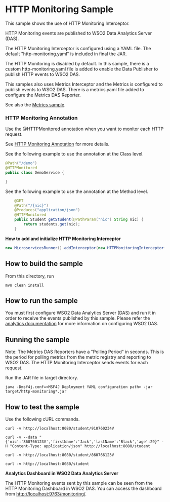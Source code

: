 # HTTP Monitoring Sample

This sample shows the use of HTTP Monitoring Interceptor.

HTTP Monitoring events are published to WSO2 Data Analytics Server (DAS).

The HTTP Monitoring Interceptor is configured using a YAML file. The default "http-monitoring.yaml" is included in final the JAR.

The HTTP Monitoring is disabled by default. In this sample, there is a custom http-monitoring.yaml file is added to enable the 
Data Publisher to publish HTTP events to WSO2 DAS.

This samples also uses Metrics Interceptor and the Metrics is configured to publish events to WSO2 DAS. There is a metrics.yaml 
file added to configure the Metrics DAS Reporter.

See also the [Metrics sample](../metrics).

### HTTP Monitoring Annotation

Use the @HTTPMonitored annotation when you want to monitor each HTTP request. 

See [HTTP Monitoring Annotation](../../../../#http-monitoring-annotation) for more details.

See the following example to use the annotation at the Class level.

```java
@Path("/demo")
@HTTPMonitored
public class DemoService {

}
```

See the following example to use the annotation at the Method level.


```java
    @GET
    @Path("/{nic}")
    @Produces("application/json")
    @HTTPMonitored
    public Student getStudent(@PathParam("nic") String nic) {
        return students.get(nic);
    }
```

**How to add and initialize HTTP Monitoring Interceptor**

```java
new MicroservicesRunner().addInterceptor(new HTTPMonitoringInterceptor())
```

## How to build the sample

From this directory, run

```
mvn clean install
```

## How to run the sample

You must first configure WSO2 Data Analytics Server (DAS) and run it in order to receive the events published by this sample.
Please refer the [analytics documentation](../../analytics)
for more information on configuring WSO2 DAS.

## Running the sample

Note: The Metrics DAS Reporters have a "Polling Period" in seconds. This is the period for polling metrics from the metric registry 
and reporting to WSO2 DAS. The HTTP Monitoring Interceptor sends events for each request.

Run the JAR file in target directory.

```
java -Dmsf4j.conf=<MSF4J Deployment YAML configuration path> -jar target/http-monitoring*.jar
```

## How to test the sample

Use the following cURL commands.
```
curl -v http://localhost:8080/student/910760234V

curl -v --data "{'nic':'860766123V','firstName':'Jack','lastName':'Black','age':29}" -H "Content-Type: application/json" http://localhost:8080/student

curl -v http://localhost:8080/student/860766123V

curl -v http://localhost:8080/student

```

**Analytics Dashboard in WSO2 Data Analytics Server**

The HTTP Monitoring events sent by this sample can be seen from the HTTP Monitoring Dashboard in WSO2 DAS.
You can access the dashboard from [http://localhost:9763/monitoring/](http://localhost:9763/monitoring/).
